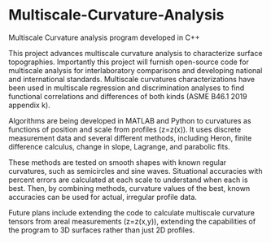# Multiscale-Curvature-Analysis
Multiscale Curvature analysis program developed in C++

This project advances multiscale curvature analysis to characterize surface topographies. Importantly this project will furnish open-source code for multiscale analysis for interlaboratory comparisons and developing national and international standards. Multiscale curvatures characterizations have been used in multiscale regression and discrimination analyses to find functional correlations and differences of both kinds (ASME B46.1 2019 appendix k).

Algorithms are being developed in MATLAB and Python to curvatures as functions of position and scale from profiles (z=z(x)). It uses discrete measurement data and several different methods, including Heron, finite difference calculus, change in slope, Lagrange, and parabolic fits.

These methods are tested on smooth shapes with known regular curvatures, such as semicircles and sine waves. Situational accuracies with percent errors are calculated at each scale to understand when each is best. Then, by combining methods, curvature values of the best, known accuracies can be used for actual, irregular profile data.

Future plans include extending the code to calculate multiscale curvature tensors from areal measurements (z=z(x,y)), extending the capabilities of the program to 3D surfaces rather than just 2D profiles.
